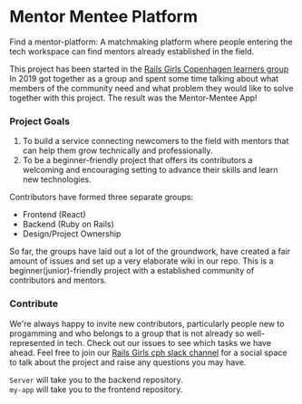 # Mentor Mentee Platform                                                        
 
Find a mentor-platform: A matchmaking platform where people entering the tech workspace can find mentors already established in the field.
  
This project has been started in the [Rails Girls Copenhagen learners group](https://www.meetup.com/Rails-Girls-Copenhagen/)
In 2019 got together as a group and spent some time talking about what members of the community need and what problem they would like to solve together with this project. The result was the Mentor-Mentee App! 

### Project Goals                                                    
 1. To build a service connecting newcomers to the field with mentors that can help them grow technically and professionally.
 2. To be a beginner-friendly project that offers its contributors a welcoming and encouraging setting to advance their skills and learn new technologies.
 
Contributors have formed three separate groups:                                 
 - Frontend (React)                                                                
 - Backend (Ruby on Rails)                                                         
 - Design/Project Ownership                                                        
                                                                                  
So far, the groups have laid out a lot of the groundwork, have created a fair amount of issues and set up a very elaborate wiki in our repo. This is a beginner(junior)-friendly project with a established community of contributors and mentors.

### Contribute
We're always happy to invite new contributors, particularly people new to progamming and who belongs to a group that is not already so well-represented in tech. Check out our issues to see which tasks we have ahead. Feel free to join our [Rails Girls cph slack channel](https://join.slack.com/t/railsgirlscopenhagen/shared_invite/enQtMzczNDA3NzMwMDA3LWI3YjVkMDE0MjU1NzllOGIxNGE3YTUyZmIxOWEzNTFlMTg2ZDE2YzUwMDE1YjZjMTQ4ZTYwNTc2MWRkMTNmMmM) for a social space to talk about the project and raise any questions you may have.

```Server``` will take you to the backend repository.                           
```my-app``` will take you to the frontend repository.    
